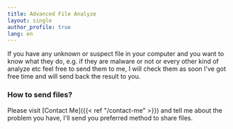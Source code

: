 ```yaml
---
title: Advanced File Analyze
layout: single
author_profile: true
lang: en
---
```

If you have any unknown or suspect file in your computer and you want to know what they do, e.g. if they are malware or not or every other kind of analyze etc feel free to send them to me, I will check them as soon I've got free time and will send back the result to you.

### How to send files?

Please visit [Contact Me]({{< ref "/contact-me" >}}) and tell me about the problem you have, I'll send you preferred method to share files.
